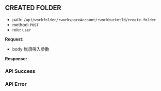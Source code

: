 ## CREATED FOLDER

- path: `/api/workfolder/:workspaceAccount/:workbucketId/create-folder`
- method: `POST`
- role: `user`

**Request:**

- body 無須帶入參數

**Response:**

### API Success

### API Error
